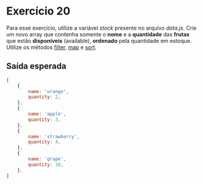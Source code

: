 # Exercício 20

Para esse exercício, utilize a variável *stock* presente no arquivo *data.js*. Crie um novo array que contenha somente o **nome** e a **quantidade** das **frutas** que estão **disponíveis** (available), **ordenado** pela quantidade em estoque. Utilize os métodos [filter](https://developer.mozilla.org/pt-BR/docs/Web/JavaScript/Reference/Global_Objects/Array/filter), [map](https://developer.mozilla.org/pt-BR/docs/Web/JavaScript/Reference/Global_Objects/Array/map) e [sort](https://developer.mozilla.org/pt-BR/docs/Web/JavaScript/Reference/Global_Objects/Array/sort).

## Saída esperada

```js
[
    {
        name: 'orange',
        quantity: 2,
    },
    {
        name: 'apple',
        quantity: 3,
    },
    {
        name: 'strawberry',
        quantity: 4,
    },
    {
        name: 'grape',
        quantity: 10,
    },
]
```
